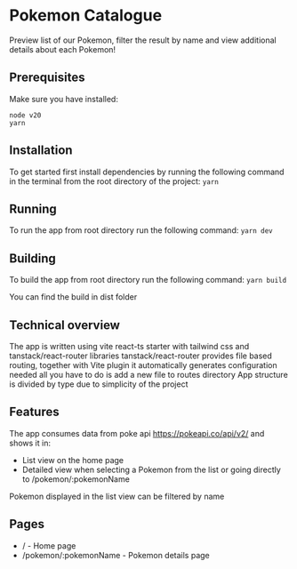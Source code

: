 # Pokemon Catalogue

Preview list of our Pokemon, filter the result by name and view additional details about each Pokemon!

## Prerequisites

Make sure you have installed:

```
node v20
yarn
```

## Installation

To get started first install dependencies by running the following command in the terminal from the root directory of the project:
`yarn`

## Running

To run the app from root directory run the following command:
`yarn dev`

## Building

To build the app from root directory run the following command:
`yarn build`

You can find the build in dist folder

## Technical overview

The app is written using vite react-ts starter with tailwind css and tanstack/react-router libraries
tanstack/react-router provides file based routing, together with Vite plugin it automatically generates configuration needed all you have to do is add a new file to routes directory
App structure is divided by type due to simplicity of the project

## Features

The app consumes data from poke api https://pokeapi.co/api/v2/ and shows it in:

- List view on the home page
- Detailed view when selecting a Pokemon from the list or going directly to /pokemon/:pokemonName

Pokemon displayed in the list view can be filtered by name

## Pages

- / - Home page
- /pokemon/:pokemonName - Pokemon details page
